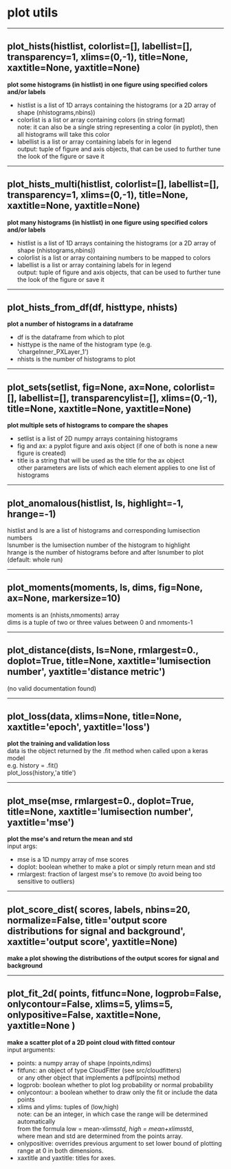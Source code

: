 # plot utils  
  
- - -    
## plot\_hists(histlist, colorlist=[], labellist=[], transparency=1, xlims=(0,-1), title=None, xaxtitle=None, yaxtitle=None)  
**plot some histograms (in histlist) in one figure using specified colors and/or labels**  
- histlist is a list of 1D arrays containing the histograms (or a 2D array of shape (nhistograms,nbins))  
- colorlist is a list or array containing colors (in string format)  
note: it can also be a single string representing a color (in pyplot), then all histograms will take this color  
- labellist is a list or array containing labels for in legend  
output: tuple of figure and axis objects, that can be used to further tune the look of the figure or save it  
  
- - -    
## plot\_hists\_multi(histlist, colorlist=[], labellist=[], transparency=1, xlims=(0,-1), title=None, xaxtitle=None, yaxtitle=None)  
**plot many histograms (in histlist) in one figure using specified colors and/or labels**  
- histlist is a list of 1D arrays containing the histograms (or a 2D array of shape (nhistograms,nbins))  
- colorlist is a list or array containing numbers to be mapped to colors  
- labellist is a list or array containing labels for in legend  
output: tuple of figure and axis objects, that can be used to further tune the look of the figure or save it  
  
- - -    
## plot\_hists\_from\_df(df, histtype, nhists)  
**plot a number of histograms in a dataframe**  
- df is the dataframe from which to plot  
- histtype is the name of the histogram type (e.g. 'chargeInner\_PXLayer\_1')  
- nhists is the number of histograms to plot  
  
- - -    
## plot\_sets(setlist, fig=None, ax=None, colorlist=[], labellist=[], transparencylist=[], xlims=(0,-1), title=None, xaxtitle=None, yaxtitle=None)  
**plot multiple sets of histograms to compare the shapes**  
- setlist is a list of 2D numpy arrays containing histograms  
- fig and ax: a pyplot figure and axis object (if one of both is none a new figure is created)  
- title is a string that will be used as the title for the ax object  
other parameters are lists of which each element applies to one list of histograms  
  
- - -    
## plot\_anomalous(histlist, ls, highlight=-1, hrange=-1)  
histlist and ls are a list of histograms and corresponding lumisection numbers  
lsnumber is the lumisection number of the histogram to highlight  
hrange is the number of histograms before and after lsnumber to plot (default: whole run)  
  
- - -    
## plot\_moments(moments, ls, dims, fig=None, ax=None, markersize=10)  
moments is an (nhists,nmoments) array  
dims is a tuple of two or three values between 0 and nmoments-1  
  
- - -    
## plot\_distance(dists, ls=None, rmlargest=0., doplot=True, title=None, xaxtitle='lumisection number', yaxtitle='distance metric')  
(no valid documentation found)  
  
- - -    
## plot\_loss(data, xlims=None, title=None, xaxtitle='epoch', yaxtitle='loss')  
**plot the training and validation loss**  
data is the object returned by the .fit method when called upon a keras model  
e.g. history = <your autoencoder>.fit(<training params>)  
plot\_loss(history,'a title')  
  
- - -    
## plot\_mse(mse, rmlargest=0., doplot=True, title=None, xaxtitle='lumisection number', yaxtitle='mse')  
**plot the mse's and return the mean and std**  
input args:  
- mse is a 1D numpy array of mse scores  
- doplot: boolean whether to make a plot or simply return mean and std  
- rmlargest: fraction of largest mse's to remove (to avoid being too sensitive to outliers)  
  
- - -    
## plot\_score\_dist( scores, labels, nbins=20, normalize=False, title='output score distributions for signal and background', xaxtitle='output score', yaxtitle=None)  
**make a plot showing the distributions of the output scores for signal and background**  
  
- - -    
## plot\_fit\_2d( points, fitfunc=None, logprob=False, onlycontour=False, xlims=5, ylims=5, onlypositive=False, xaxtitle=None, yaxtitle=None )  
**make a scatter plot of a 2D point cloud with fitted contour**  
input arguments:  
- points: a numpy array of shape (npoints,ndims)  
- fitfunc: an object of type CloudFitter (see src/cloudfitters)  
or any other object that implements a pdf(points) method  
- logprob: boolean whether to plot log probability or normal probability  
- onlycontour: a boolean whether to draw only the fit or include the data points  
- xlims and ylims: tuples of (low,high)  
note: can be an integer, in which case the range will be determined automatically  
from the formula low = mean-xlims*std, high = mean+xlims*std,  
where mean and std are determined from the points array.  
- onlypositive: overrides previous argument to set lower bound of plotting range at 0 in both dimensions.  
- xaxtitle and yaxtitle: titles for axes.  
  
